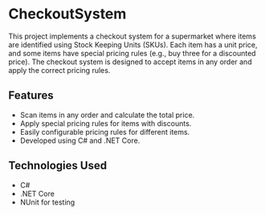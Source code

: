 # CheckoutSystem
This project implements a checkout system for a supermarket where items are identified using Stock Keeping Units (SKUs). Each item has a unit price, and some items have special pricing rules (e.g., buy three for a discounted price). The checkout system is designed to accept items in any order and apply the correct pricing rules.

## Features

- Scan items in any order and calculate the total price.
- Apply special pricing rules for items with discounts.
- Easily configurable pricing rules for different items.
- Developed using C# and .NET Core.

## Technologies Used

- C#
- .NET Core
- NUnit for testing
